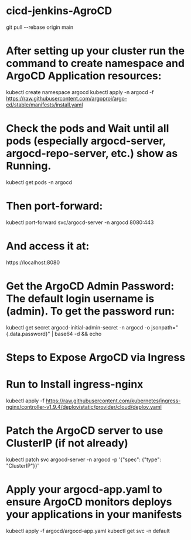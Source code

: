 # cicd-jenkins-AgroCD
git pull --rebase origin main

# After setting up your cluster run the command to create namespace and ArgoCD Application resources:
kubectl create namespace argocd
kubectl apply -n argocd -f https://raw.githubusercontent.com/argoproj/argo-cd/stable/manifests/install.yaml

# Check the pods and Wait until all pods (especially argocd-server, argocd-repo-server, etc.) show as Running.
kubectl get pods -n argocd

# Then port-forward:
kubectl port-forward svc/argocd-server -n argocd 8080:443

# And access it at:
https://localhost:8080

# Get the ArgoCD Admin Password: The default login username is (admin). To get the password run:
kubectl get secret argocd-initial-admin-secret -n argocd -o jsonpath="{.data.password}" | base64 -d && echo

# Steps to Expose ArgoCD via Ingress
# Run to Install ingress-nginx
kubectl apply -f https://raw.githubusercontent.com/kubernetes/ingress-nginx/controller-v1.9.4/deploy/static/provider/cloud/deploy.yaml

# Patch the ArgoCD server to use ClusterIP (if not already)
kubectl patch svc argocd-server -n argocd -p '{"spec": {"type": "ClusterIP"}}'

# Apply your argocd-app.yaml to ensure ArgoCD monitors deploys your applications in your manifests
kubectl apply -f argocd/argocd-app.yaml
kubectl get svc -n default
